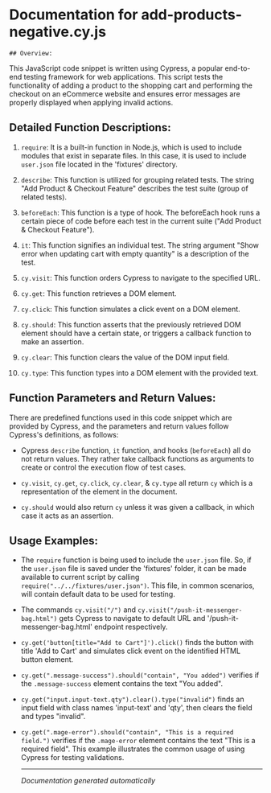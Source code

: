 # Documentation for add-products-negative.cy.js
    
    ## Overview:
This JavaScript code snippet is written using Cypress, a popular end-to-end testing framework for web applications. This script tests the functionality of adding a product to the shopping cart and performing the checkout on an eCommerce website and ensures error messages are properly displayed when applying invalid actions.

## Detailed Function Descriptions:

1. `require`: It is a built-in function in Node.js, which is used to include modules that exist in separate files. In this case, it is used to include `user.json` file located in the 'fixtures' directory.

2. `describe`: This function is utilized for grouping related tests. The string "Add Product & Checkout Feature" describes the test suite (group of related tests).

3. `beforeEach`: This function is a type of hook. The beforeEach hook runs a certain piece of code before each test in the current suite ("Add Product & Checkout Feature").

4. `it`: This function signifies an individual test. The string argument "Show error when updating cart with empty quantity" is a description of the test.

5. `cy.visit`: This function orders Cypress to navigate to the specified URL.

6. `cy.get`: This function retrieves a DOM element.

7. `cy.click`: This function simulates a click event on a DOM element.

8. `cy.should`: This function asserts that the previously retrieved DOM element should have a certain state, or triggers a callback function to make an assertion.

9. `cy.clear`: This function clears the value of the DOM input field.

10. `cy.type`: This function types into a DOM element with the provided text.

## Function Parameters and Return Values:
There are predefined functions used in this code snippet which are provided by Cypress, and the parameters and return values follow Cypress's definitions, as follows:

- Cypress `describe` function, `it` function, and hooks (`beforeEach`) all do not return values. They rather take callback functions as arguments to create or control the execution flow of test cases. 

- `cy.visit`, `cy.get`, `cy.click`, `cy.clear`, & `cy.type` all return `cy` which is a representation of the element in the document.

- `cy.should` would also return `cy` unless it was given a callback, in which case it acts as an assertion.


## Usage Examples: 

- The `require` function is being used to include the `user.json` file. So, if the `user.json` file is saved under the 'fixtures' folder, it can be made available to current script by calling `require("../../fixtures/user.json")`. This file, in common scenarios, will contain default data to be used for testing.

- The commands `cy.visit("/")` and `cy.visit("/push-it-messenger-bag.html")` gets Cypress to navigate to default URL and '/push-it-messenger-bag.html' endpoint respectively. 

- `cy.get('button[title="Add to Cart"]').click()` finds the button with title 'Add to Cart' and simulates click event on the identified HTML button element.
  
- `cy.get(".message-success").should("contain", "You added")` verifies if the `.message-success` element contains the text "You added".

- `cy.get("input.input-text.qty").clear().type("invalid")` finds an input field with class names 'input-text' and 'qty', then clears the field and types "invalid".

- `cy.get(".mage-error").should("contain", "This is a required field.")` verifies if the `.mage-error` element contains the text "This is a required field". This example illustrates the common usage of using Cypress for testing validations.

    ---
    *Documentation generated automatically*


    